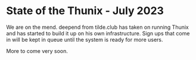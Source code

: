 # State of the Thunix - July 2023

We are on the mend.   deepend from tilde.club has taken on running Thunix and has started to build it up on his
own infrastructure.   Sign ups that come in will be kept in queue until the system is ready
for more users. 

More to come very soon.